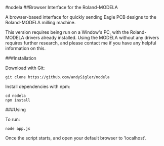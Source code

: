 #nodela
##Browser Interface for the Roland-MODELA

A browser-based interface for quickly sending Eagle PCB designs to the Roland-MODELA milling machine.

This version requires being run on a Window's PC, with the Roland-MODELA drivers already installed. Using the MODELA without any drivers requires further research, and please contact me if you have any helpful information on this.

###Installation

Download with Git:
```
git clone https://github.com/andySigler/nodela
```
Install dependencies with npm:
```
cd nodela
npm install
```
###Using

To run:
```
node app.js
```
Once the script starts, and open your default browser to 'localhost'.